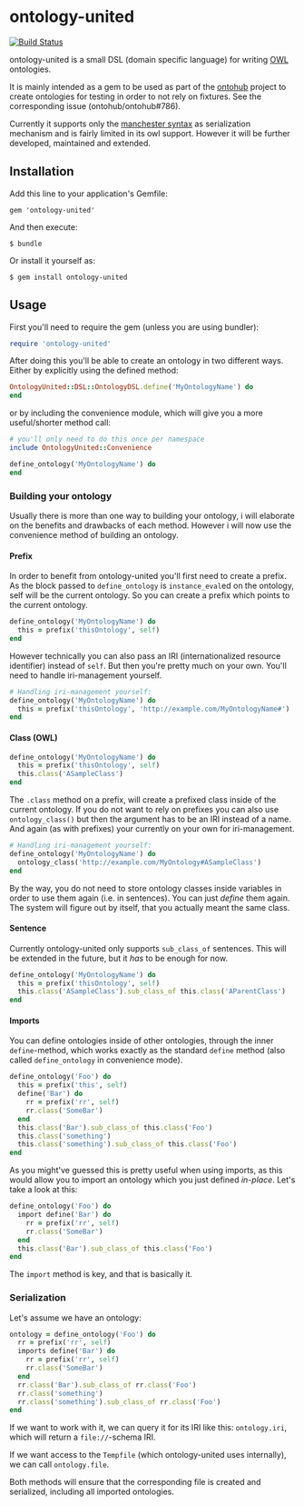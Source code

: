 # ontology-united

[![Build Status](https://travis-ci.org/0robustus1/ontology-united.svg?branch=master)](https://travis-ci.org/0robustus1/ontology-united)

ontology-united is a small DSL (domain specific language) for
writing [OWL][owl] ontologies.

It is mainly intended as a gem to be used as part of
the [ontohub][ontohub] project to create ontologies for testing in
order to not rely on fixtures. See the corresponding issue
(ontohub/ontohub#786).

Currently it supports only the [manchester syntax][manchester]
as serialization
mechanism and is fairly limited in its owl support.
However it will be further developed, maintained and extended.

[owl]: http://www.w3.org/TR/owl2-overview/
[ontohub]: https://github.com/ontohub/ontohub
[manchester]: http://www.w3.org/2007/OWL/wiki/ManchesterSyntax

## Installation

Add this line to your application's Gemfile:

    gem 'ontology-united'

And then execute:

    $ bundle

Or install it yourself as:

    $ gem install ontology-united

## Usage

First you'll need to require the gem (unless you are using bundler):
```ruby
require 'ontology-united'
```

After doing this you'll be able to create an ontology in two different ways.
Either by explicitly using the defined method:
```ruby
OntologyUnited::DSL::OntologyDSL.define('MyOntologyName') do
end
```

or by including the convenience module, which will give you a more
useful/shorter method call:
```ruby
# you'll only need to do this once per namespace
include OntologyUnited::Convenience

define_ontology('MyOntologyName') do
end
```

### Building your ontology

Usually there is more than one way to building your ontology, i will
elaborate on the benefits and drawbacks of each method.  However i will now
use the convenience method of building an ontology.

#### Prefix

In order to benefit from ontology-united you'll first need to create a
prefix. As the block passed to `define_ontology` is `instance_eval`ed on the
ontology, self will be the current ontology. So you can create a prefix
which points to the current ontology.
```ruby
define_ontology('MyOntologyName') do
  this = prefix('thisOntology', self)
end
```

However technically you can also pass an IRI (internationalized resource
identifier) instead of `self`. But then you're pretty much on your own.
You'll need to handle iri-management yourself.
```ruby
# Handling iri-management yourself:
define_ontology('MyOntologyName') do
  this = prefix('thisOntology', 'http://example.com/MyOntologyName#')
end
```

#### Class (OWL)

```ruby
define_ontology('MyOntologyName') do
  this = prefix('thisOntology', self)
  this.class('ASampleClass')
end
```

The `.class` method on a prefix, will create a prefixed class inside of the
current ontology. If you do not want to rely on prefixes you can also use
`ontology_class()` but then the argument has to be an IRI instead of a name.
And again (as with prefixes) your currently on your own for
iri-management.


```ruby
# Handling iri-management yourself:
define_ontology('MyOntologyName') do
  ontology_class('http://example.com/MyOntology#ASampleClass')
end
```

By the way, you do not need to store ontology classes inside variables in
order to use them again (i.e. in sentences). You can just *define* them
again. The system will figure out by itself, that you actually meant the
same class.

#### Sentence

Currently ontology-united only supports `sub_class_of` sentences.  This will
be extended in the future, but it *has* to be enough for now.

```ruby
define_ontology('MyOntologyName') do
  this = prefix('thisOntology', self)
  this.class('ASampleClass').sub_class_of this.class('AParentClass')
end
```

#### Imports

You can define ontologies inside of other ontologies, through the inner
`define`-method, which works exactly as the standard `define` method (also
called `define_ontology` in convenience mode).

```ruby
define_ontology('Foo') do
  this = prefix('this', self)
  define('Bar') do
    rr = prefix('rr', self)
    rr.class('SomeBar')
  end
  this.class('Bar').sub_class_of this.class('Foo')
  this.class('something')
  this.class('something').sub_class_of this.class('Foo')
end
```

As you might've guessed this is pretty useful when using imports, as this
would allow you to import an ontology which you just defined *in-place*.
Let's take a look at this:

```ruby
define_ontology('Foo') do
  import define('Bar') do
    rr = prefix('rr', self)
    rr.class('SomeBar')
  end
  this.class('Bar').sub_class_of this.class('Foo')
end
```

The `import` method is key, and that is basically it.


### Serialization

Let's assume we have an ontology:

```ruby
ontology = define_ontology('Foo') do
  rr = prefix('rr', self)
  imports define('Bar') do
    rr = prefix('rr', self)
    rr.class('SomeBar')
  end
  rr.class('Bar').sub_class_of rr.class('Foo')
  rr.class('something')
  rr.class('something').sub_class_of rr.class('Foo')
end
```

If we want to work with it, we can query it for its IRI like this:
`ontology.iri`, which will return a `file://`-schema IRI.

If we want access to the `Tempfile` (which ontology-united uses internally),
we can call `ontology.file`.

Both methods will ensure that the corresponding file is created and
serialized, including all imported ontologies.

